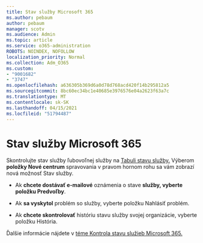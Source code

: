 ```yaml
---
title: Stav služby Microsoft 365
ms.author: pebaum
author: pebaum
manager: scotv
ms.audience: Admin
ms.topic: article
ms.service: o365-administration
ROBOTS: NOINDEX, NOFOLLOW
localization_priority: Normal
ms.collection: Adm_O365
ms.custom:
- "9001682"
- "3747"
ms.openlocfilehash: a636305b369d6a0d78d768acd420f14b295812a5
ms.sourcegitcommit: 8bc60ec34bc1e40685e3976576e04a2623f63a7c
ms.translationtype: MT
ms.contentlocale: sk-SK
ms.lasthandoff: 04/15/2021
ms.locfileid: "51794487"
---
```

# <a name="microsoft-365-service-health"></a>Stav služby Microsoft 365


Skontrolujte stav služby ľubovoľnej služby na [Tabuli stavu služby.](https://admin.microsoft.com/Adminportal/Home?source=applauncher#/servicehealth) Výberom **položky Nové centrum** spravovania v pravom hornom rohu sa vám zobrazí nová možnosť Stav služby.

- Ak **chcete dostávať e-mailové** oznámenia o stave **služby, vyberte položku Predvoľby**.

- Ak **sa vyskytol** problém so služby, vyberte položku Nahlásiť problém.

- Ak **chcete skontrolovať** históriu stavu služby svojej organizácie, vyberte položku História. 

Ďalšie informácie nájdete v [téme Kontrola stavu služieb Microsoft 365.](https://docs.microsoft.com/office365/enterprise/view-service-health) 